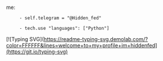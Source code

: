me:
        
         - self.telegram = "@Hidden_fed"             
         
         - tech.use "languages": ["Python"]













[![Typing SVG](https://readme-typing-svg.demolab.com/?color=FFFFFF&lines=welcome+to+my+profile+im+hiddenfed](https://git.io/typing-svg)
